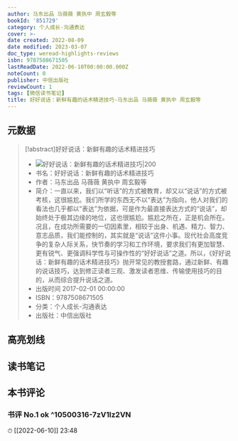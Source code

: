 ```yaml
---
author: 马东出品 马薇薇 黄执中 周玄毅等
bookId: '851729'
category: 个人成长-沟通表达
cover: >-
date created: 2022-08-09
date modified: 2023-03-07
doc_type: weread-highlights-reviews
isbn: 9787508671505
lastReadDate: 2022-06-10T00:00:00.000Z
noteCount: 0
publisher: 中信出版社
reviewCount: 1
tags: [微信读书笔记]
title: 好好说话：新鲜有趣的话术精进技巧-马东出品 马薇薇 黄执中 周玄毅等
---
```


## 元数据

>[!abstract]好好说话：新鲜有趣的话术精进技巧
> - ![好好说话：新鲜有趣的话术精进技巧|200](https://wfqqreader-1252317822.image.myqcloud.com/cover/729/851729/t7_851729.jpg)
> - 书名：好好说话：新鲜有趣的话术精进技巧
> - 作者：马东出品 马薇薇 黄执中 周玄毅等
> - 简介：一直以来，我们以“听话”的方式被教育，却又以“说话”的方式被考核，这很尴尬。我们所学的东西无不以“表达”为指向，他人对我们的看法也几乎都以“表达”为依据，可是作为最直接表达方式的“说话”，却始终处于极其边缘的地位，这也很尴尬。尴尬之所在，正是机会所在。况且，在成功所需要的一切因素里，相较于出身、机遇、精力、智力、意志品质，我们能控制的，其实就是“说话”这件小事。现代社会高度竞争的复杂人际关系，快节奏的学习和工作环境，要求我们有更加智慧、更有锐气、更强调科学性与可操作性的“好好说话”之道。所以，《好好说话：新鲜有趣的话术精进技巧》抛开常见的教授套路，通过新鲜、有趣的说话技巧，达到修正读者三观、激发读者思维、传输使用技巧的目的，从而综合提升说话之道。
> - 出版时间 2017-02-01 00:00:00
> - ISBN：9787508671505
> - 分类：个人成长-沟通表达
> - 出版社：中信出版社

## 高亮划线

## 读书笔记

## 本书评论

### 书评 No.1 ok ^10500316-7zV1lz2VN

⏱ [[2022-06-10]] 23:48
